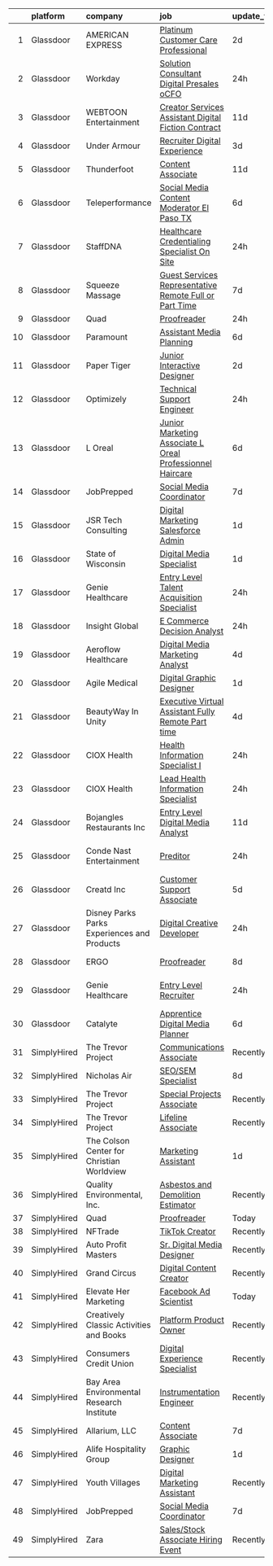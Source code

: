

|    | platform    | company                                      | job                                                                                                                                                                                                                                                                                                                                                                                                                                                                                                                                                                                                                                                                                                                                                                                                                                                                                                                                                                                                                                                                                                                  | update_time   | location             |
|---:|:------------|:---------------------------------------------|:---------------------------------------------------------------------------------------------------------------------------------------------------------------------------------------------------------------------------------------------------------------------------------------------------------------------------------------------------------------------------------------------------------------------------------------------------------------------------------------------------------------------------------------------------------------------------------------------------------------------------------------------------------------------------------------------------------------------------------------------------------------------------------------------------------------------------------------------------------------------------------------------------------------------------------------------------------------------------------------------------------------------------------------------------------------------------------------------------------------------|:--------------|:---------------------|
|  1 | Glassdoor   | AMERICAN EXPRESS                             | [Platinum Customer Care Professional](https://www.glassdoor.com/partner/jobListing.htm?pos=102&ao=1110586&s=58&guid=000001818a2f441185f4ea6fbab38c38&src=GD_JOB_AD&t=SR&vt=w&cs=1_1c6d4f15&cb=1655880763061&jobListingId=1007950481200&cpc=6FC5BA77C9A4CD78&jrtk=3-0-1g652uh382bg9001-1g652uh3lmbi8800-7fc9aadddcd40c73--6NYlbfkN0A5nblP0AAnhgopED8_ojjQZxlXcLntPBcvKwP4k1GUfLPORtmzN_ZAa2GorthJNwEkA1AHyt4Wml2BAyJxi5o135QKUP-PC2dM-tKsq2Lh4xa9GbqCJpQAfMzlR5W4EI9beZt8bYZy2gJ0WjWMYek7Wy84g9ganagjvBgxJ1c9OHcVQuRQqyBnBA01yPAKIJqgvf5NNV9rmiS3z6rYUFW1z_SQ0RaDHCK8pHuVLWgFFQM7D6oYB9c5T_4iMpGrQ5FSikC7kzKHpF_HUeuaIWQ2d0r4erWwhQepqbrVMgJd4tHkbT1fyTzdUXsJPm3MtE5-J3QfwXeSqCVI0Wi9XRJq6sPJltPAafwElVOo4CSqB9kNdefoaudwFEsccRM3T2H_5pW55tx_k-xsOsoxZBWKoZ6kMptSv03vpsGuX77OuYDvbeD-b7Oo)                                                                                                                                                                                                                                                                                                                            | 2d            | Sunrise, FL          |
|  2 | Glassdoor   | Workday                                      | [Solution Consultant   Digital Presales   oCFO](https://www.glassdoor.com/partner/jobListing.htm?pos=122&ao=1136043&s=58&guid=000001818a2f441185f4ea6fbab38c38&src=GD_JOB_AD&t=SR&vt=w&cs=1_cbcd7651&cb=1655880763064&jobListingId=1007954125865&jrtk=3-0-1g652uh382bg9001-1g652uh3lmbi8800-d41d9ac581607b05-)                                                                                                                                                                                                                                                                                                                                                                                                                                                                                                                                                                                                                                                                                                                                                                                                       | 24h           | Remote               |
|  3 | Glassdoor   | WEBTOON Entertainment                        | [Creator Services Assistant  Digital Fiction  Contract ](https://www.glassdoor.com/partner/jobListing.htm?pos=126&ao=1136043&s=58&guid=000001818a2f441185f4ea6fbab38c38&src=GD_JOB_AD&t=SR&vt=w&cs=1_a478cd27&cb=1655880763064&jobListingId=1007932733155&jrtk=3-0-1g652uh382bg9001-1g652uh3lmbi8800-e016c602351e4357-)                                                                                                                                                                                                                                                                                                                                                                                                                                                                                                                                                                                                                                                                                                                                                                                              | 11d           | Los Angeles, CA      |
|  4 | Glassdoor   | Under Armour                                 | [Recruiter   Digital Experience](https://www.glassdoor.com/partner/jobListing.htm?pos=120&ao=1136043&s=58&guid=000001818a2f441185f4ea6fbab38c38&src=GD_JOB_AD&t=SR&vt=w&cs=1_152b02d1&cb=1655880763064&jobListingId=1007948826436&jrtk=3-0-1g652uh382bg9001-1g652uh3lmbi8800-5d17e8e5b9b9762a-)                                                                                                                                                                                                                                                                                                                                                                                                                                                                                                                                                                                                                                                                                                                                                                                                                      | 3d            | Remote               |
|  5 | Glassdoor   | Thunderfoot                                  | [Content Associate](https://www.glassdoor.com/partner/jobListing.htm?pos=112&ao=1110586&s=58&guid=000001818a2f441185f4ea6fbab38c38&src=GD_JOB_AD&t=SR&vt=w&cs=1_fd25110e&cb=1655880763062&jobListingId=1007931841418&cpc=6FC5BA77C9A4CD78&jrtk=3-0-1g652uh382bg9001-1g652uh3lmbi8800-62f42ef99e2d38b9--6NYlbfkN0DADIrViP-jcLMruqjCgkvMksueoTQ5-MUjT6nkJ8WHHdfoPgZB6Geja9A4u2Yji6lcFMqFLd8fExCsSiUyIRb47MsFWqj5NDnXeLDlux2ExDbBztpkOtE771d-PUwHTXJtTg7gkEnKJDfWUSMCYFV6oWrbUYPOWiIu-O-6xKaqZY8HGOxVkujxwiPlWUjjADVFfIZFOOqsbfhujbhHGjjPrY2VJINpGhnnOPjgm0dKqXlwDKhcyg9ohg4eiA6Lves20ySqcDvb78VMBDpbNXm2rdEyEcGx4_zTwi0ijG8xggV1QGUmPuensYpR3K67jEnizqSjf1SeZ4kjYb2-yivsG2BpFDfXGUWvnWAB_1f8PVT5LLUz7xwsodlonPU2v9ujZ2guaGCV7V2I2lclqOGGPIYhuxpdmE2urXnHo6s1IWDrPHiwrw9sa6EbVCwigBsxxOvbHxunEu613oedXAP0sJJciDgeBNpjTcOawIvj5t7MFpd8L7B8Cbxvx6Hg3YpO9TxgnyC05H3w06PFhoNs)                                                                                                                                                                                                                                              | 11d           | Remote               |
|  6 | Glassdoor   | Teleperformance                              | [Social Media Content Moderator  El Paso  TX](https://www.glassdoor.com/partner/jobListing.htm?pos=104&ao=1110586&s=58&guid=000001818a2f441185f4ea6fbab38c38&src=GD_JOB_AD&t=SR&vt=w&cs=1_78395bf4&cb=1655880763061&jobListingId=1007942975914&cpc=F41FEAB56D215062&jrtk=3-0-1g652uh382bg9001-1g652uh3lmbi8800-5be294ab44e63405--6NYlbfkN0B6WvEhlXVvoeINVu-ouHjaAZXC5eOJkXMvb3uV-8LI_9I1LjpwRjTqvN-0qqrhF4oEXeyFW_pckToA84_-nqYZobFdgJasscmzIEzH40fzuweFsSTM5XI5DVnBPrAoiyGRIVKe-txGTbIJbPhxp2Y2SZE8gUSSqHyHedcpp_OcLikvRQQbQwfBpEzCaOMWe5uPnX0yx4L5GC9SHGYTwq5TfFrzX5iZ6IFk_Pc6hyc7lbmxD4uMLhw9VqGmbaFzgDiClkTKI3iWCTIqnfsleE7-5aq12rxdw6cqhVtB8HRhhlGHUYnN7MkHqlmr8YsMSU4TQ62kED_xLgXoAGtnaTjAnzwcZyvZSXnU4A8izdrxwqoa5WNjm-y0lEgGMl8F-Zvxcimj_eLZw3AShTtuI_8nDqE8aXwr-iHiOB3wY1gduj1R9l5wc_VdRb0-fGhcbPGwsZULcDmnwBmuJnxLFYCFfqmZ-_30HV9r5BkAliUNXgMlHJZfujYchND1elqnx84T02hP9MB1ogkktdfzQqCBBOlPCBR8iCCFJFBD3siOCA%3D%3D)                                                                                                                                                                                        | 6d            | El Paso, TX          |
|  7 | Glassdoor   | StaffDNA                                     | [Healthcare Credentialing Specialist   On Site](https://www.glassdoor.com/partner/jobListing.htm?pos=106&ao=1110586&s=58&guid=000001818a2f441185f4ea6fbab38c38&src=GD_JOB_AD&t=SR&vt=w&ea=1&cs=1_3c511a64&cb=1655880763062&jobListingId=1007954892229&cpc=76BDADE3D6D9A820&jrtk=3-0-1g652uh382bg9001-1g652uh3lmbi8800-bb3cc91a951aa0d6--6NYlbfkN0ByIj7U73kH5av5SjRxGbUsuyxFWbUvAkPJkOBCyEPOnbYD_9x1zQi8QgtcWaO9yz4hPjRJT4Kb6l5uubveA5AIO-AwjaEcWBhGVxZi_Z_2DiSZUVSg25ew1vur7bAE8aiaFQxg6NQ9LKFlIj5umizfZp_ovvbea80K9MEuk5Q4cxxkruIFlCeyLrdmj9G4Yns7UEJNTwgJYQ9U9QUClSeLB1cJo3-K56J0P5XgCntccu_aeqGiIJ_E2yNklFl9uEg03F2PHqG_rN4o96PAEO96ZR3TV9TmnQbqgRs4a7k343e0SIkp8gBuZ3kKliBChJMydBg9sdPABq_F_ollBPal2Oze_HO_eBzgng8SPROngSGq-dXfiBDH1j9n0PR2DCdI_w0MyvYRUq-aZM5vNXkdQ3mX9czp-QllQDFLtirJUmipRx1qBeAE8jBvcmPN4x0Ym2NmwCuKqq-Nw8jURL0x2mJPaF9IFgk4bdjv2pbzDHZid_RReG9MQVjVS-r5zdpnelLwd2UgyQ%3D%3D)                                                                                                                                                                                                                 | 24h           | Plano, TX            |
|  8 | Glassdoor   | Squeeze Massage                              | [Guest Services Representative  Remote   Full or Part Time ](https://www.glassdoor.com/partner/jobListing.htm?pos=118&ao=1136043&s=58&guid=000001818a2f441185f4ea6fbab38c38&src=GD_JOB_AD&t=SR&vt=w&cs=1_5eea2789&cb=1655880763063&jobListingId=1007939388436&jrtk=3-0-1g652uh382bg9001-1g652uh3lmbi8800-877bdd822ff4c174-)                                                                                                                                                                                                                                                                                                                                                                                                                                                                                                                                                                                                                                                                                                                                                                                          | 7d            | Los Angeles, CA      |
|  9 | Glassdoor   | Quad                                         | [Proofreader](https://www.glassdoor.com/partner/jobListing.htm?pos=117&ao=1136043&s=58&guid=000001818a2f441185f4ea6fbab38c38&src=GD_JOB_AD&t=SR&vt=w&cs=1_b8a499e5&cb=1655880763063&jobListingId=1007953949398&jrtk=3-0-1g652uh382bg9001-1g652uh3lmbi8800-d17bb936d225b55a-)                                                                                                                                                                                                                                                                                                                                                                                                                                                                                                                                                                                                                                                                                                                                                                                                                                         | 24h           | Remote               |
| 10 | Glassdoor   | Paramount                                    | [Assistant  Media Planning](https://www.glassdoor.com/partner/jobListing.htm?pos=129&ao=1136043&s=58&guid=000001818a2f441185f4ea6fbab38c38&src=GD_JOB_AD&t=SR&vt=w&cs=1_65d36b61&cb=1655880763064&jobListingId=1007942838011&jrtk=3-0-1g652uh382bg9001-1g652uh3lmbi8800-e033099bf3f196c2-)                                                                                                                                                                                                                                                                                                                                                                                                                                                                                                                                                                                                                                                                                                                                                                                                                           | 6d            | New York, NY         |
| 11 | Glassdoor   | Paper Tiger                                  | [Junior Interactive Designer](https://www.glassdoor.com/partner/jobListing.htm?pos=125&ao=1136043&s=58&guid=000001818a2f441185f4ea6fbab38c38&src=GD_JOB_AD&t=SR&vt=w&ea=1&cs=1_420fb21c&cb=1655880763064&jobListingId=1007950770139&jrtk=3-0-1g652uh382bg9001-1g652uh3lmbi8800-2bf26a82ae93c82d-)                                                                                                                                                                                                                                                                                                                                                                                                                                                                                                                                                                                                                                                                                                                                                                                                                    | 2d            | Remote               |
| 12 | Glassdoor   | Optimizely                                   | [Technical Support Engineer](https://www.glassdoor.com/partner/jobListing.htm?pos=119&ao=1136043&s=58&guid=000001818a2f441185f4ea6fbab38c38&src=GD_JOB_AD&t=SR&vt=w&cs=1_b9d65dfd&cb=1655880763063&jobListingId=1007954069968&jrtk=3-0-1g652uh382bg9001-1g652uh3lmbi8800-6555fc1f82f26de3-)                                                                                                                                                                                                                                                                                                                                                                                                                                                                                                                                                                                                                                                                                                                                                                                                                          | 24h           | Nashua, NH           |
| 13 | Glassdoor   | L Oreal                                      | [Junior Marketing Associate   L Oreal Professionnel Haircare](https://www.glassdoor.com/partner/jobListing.htm?pos=110&ao=1110586&s=58&guid=000001818a2f441185f4ea6fbab38c38&src=GD_JOB_AD&t=SR&vt=w&cs=1_7a8eb614&cb=1655880763062&jobListingId=1007942124138&cpc=F41FEAB56D215062&jrtk=3-0-1g652uh382bg9001-1g652uh3lmbi8800-6119c444ac5b2491--6NYlbfkN0B--xwTx5z5GtX4kwB4PKln9ei78TGhUZ0jXbBonS0qzEhzYeEaBt0GkTPTcdrr5MkjG36XDUU0JQl_tnjvTxDz1y4cm9DAkgFfb175wvAZSyRFF-dkG-8JFFlvzDg1pW_7JlyKWOy8fP2u_TRz8BsVyVlHw7QlVg8p1NLGCYi8okv8T4LplXypgI4TSnjtpNZTh6L_lL_e4diQ5emqnvf_Vamju9NCrA3Ru5Z_SfseQzqz43a07eGCzRmbzyxUCVkgKH5m5ZC_mKqXUQS8DUY5Rc3EyNG5gtcaBxOUgMijeHuVi2Xi5Iuoll78V-fy5cMk_UUxHU8hUuKQD1EEpZ_yFRC6Thnw_EiIB-rek3oIvHhdbEiCWN5w9aM_e911Dc-JSHvP7K_Z8oBZt-YpnwrBG-jzM8zM415bMTlTw5PxhMPQ1Al7PmE0KtMJnESLtEaICsFJ66839_ozhTCnpPZYK9A-px3IkOnzPVEi-RVRVrq08JkajpY4tqf6qQzsA4kdm64z5P3DcufAhQTux8nK3N6poRAoWn1x3NUxMvUxFe8TMEv8VoNktvmNfPEkv_W3BE3kiw90Bw%3D%3D)                                                                                                                                        | 6d            | New York, NY         |
| 14 | Glassdoor   | JobPrepped                                   | [Social Media Coordinator](https://www.glassdoor.com/partner/jobListing.htm?pos=130&ao=1136043&s=58&guid=000001818a2f441185f4ea6fbab38c38&src=GD_JOB_AD&t=SR&vt=w&ea=1&cs=1_629379e7&cb=1655880763064&jobListingId=1007939314979&jrtk=3-0-1g652uh382bg9001-1g652uh3lmbi8800-1022a82ece02c0cc-)                                                                                                                                                                                                                                                                                                                                                                                                                                                                                                                                                                                                                                                                                                                                                                                                                       | 7d            | Remote               |
| 15 | Glassdoor   | JSR Tech Consulting                          | [Digital Marketing   Salesforce Admin](https://www.glassdoor.com/partner/jobListing.htm?pos=124&ao=1136043&s=58&guid=000001818a2f441185f4ea6fbab38c38&src=GD_JOB_AD&t=SR&vt=w&cs=1_9a5806d7&cb=1655880763064&jobListingId=1007952282816&jrtk=3-0-1g652uh382bg9001-1g652uh3lmbi8800-eb4298e1b15d8ddc-)                                                                                                                                                                                                                                                                                                                                                                                                                                                                                                                                                                                                                                                                                                                                                                                                                | 1d            | New York, NY         |
| 16 | Glassdoor   | State of Wisconsin                           | [Digital Media Specialist](https://www.glassdoor.com/partner/jobListing.htm?pos=128&ao=1136043&s=58&guid=000001818a2f441185f4ea6fbab38c38&src=GD_JOB_AD&t=SR&vt=w&cs=1_95573a37&cb=1655880763064&jobListingId=1007950987449&jrtk=3-0-1g652uh382bg9001-1g652uh3lmbi8800-a342331f853cbb77-)                                                                                                                                                                                                                                                                                                                                                                                                                                                                                                                                                                                                                                                                                                                                                                                                                            | 1d            | Madison, WI          |
| 17 | Glassdoor   | Genie Healthcare                             | [Entry Level Talent Acquisition Specialist](https://www.glassdoor.com/partner/jobListing.htm?pos=115&ao=1110586&s=58&guid=000001818a2f441185f4ea6fbab38c38&src=GD_JOB_AD&t=SR&vt=w&ea=1&cs=1_6b1aef5e&cb=1655880763063&jobListingId=1007953995540&cpc=8795CF9063CD573D&jrtk=3-0-1g652uh382bg9001-1g652uh3lmbi8800-f56e06abdc22ee5f--6NYlbfkN0BUFtU9HJMfx98p3MmG8k4vxOCCgHSl4Kav4yjC2sUQGK7C7g-5jrtTic5XqimW3D5Nzci_8Dj6IGFUB_BG_8_wr_8xgmFdw_ia7_oIZuDBHDGndTOyopfZnnUUbDqqL-urbHB1tmqs27HxglB1dXnNfYvahhOot1B-tNfphuPNcliA2VkgptC7zMZNXEa1O-4afnC0Y0uorh1VZ9pPGulvVYsx-39win8xM5JxVghna_pCV4Zz_CvKF70fdcZ5Qjq9vD99zzNw1XHXUczA3huK0i570FR7A9ea_6H2nDUqTRQceG_a2koVoi7vo2-iYVw6X-Q-w9QC98tIMVxXYG0bgWI97Y7lUgfLomBfSLjMghlcUsvcPP_5DSswCQjYj1Cag3kxUc5V68d1lUI_XR4hLu9tDl_aX3hSQkuSOitHJ5o7cAC6V_A4tRW1mTcYU4yef2AhBVPNoNoCisZ-ABF_qJHJzUBiN0fe4HOHQqyymVh5qRqU28GGcJnbzFSOBAevsnILOIKKYA%3D%3D)                                                                                                                                                                                                                     | 24h           | East Windsor, NJ     |
| 18 | Glassdoor   | Insight Global                               | [E Commerce Decision Analyst](https://www.glassdoor.com/partner/jobListing.htm?pos=114&ao=1110586&s=58&guid=000001818a2f441185f4ea6fbab38c38&src=GD_JOB_AD&t=SR&vt=w&ea=1&cs=1_e3d8c55c&cb=1655880763063&jobListingId=1007954357887&cpc=B076152010A3B66C&jrtk=3-0-1g652uh382bg9001-1g652uh3lmbi8800-7bea4f267ad947ab--6NYlbfkN0BKkHZu3wF05EeDimN_p6sYpKCMArvwa95YdH7UpkaBCuXZAtggzO9lGKJZ-EjBDGHq8WEPEi2jYSN7dDOU7miU3j08AVSHYpKCNZVqgX6KtaD8gnNiKB9DfaKz8Ye0oB6HBM3fWUIrlXbtJ7CNeuXFXMO-HE_-9Uv6Cz_riT9QOJRRRL823_FpESqAoLTtPW2HwxaqxIIJiV3jP8Xa-uxgqXlHcxm6PiuI27f8TQTxb9hwpxUEjYuLt2oUBM0pux2Mo90M5C9xbJzveugHWrkeGw317eFwPusQML6aOnig-PmkhlBOhbKwR-0HNd9ZZXUHbWp5f4eOgkLfCzik68wsR9_HArj8kuFIaZferaD9DRccsJ96S7bK1mAFJDtiq7iVlbRbvauY8pDaS1Y6ufngSdzSjZI6t96U35OHOvNfT9977Lza-i2RwMeBGkTvlIqXttyFtoTBjavWKeqopkFkGF_SOC5B_xJtsgCM9ckPonQtYpn8SO9hwprTnFm1tOj6KU1T4vq-hg%3D%3D)                                                                                                                                                                                                                                   | 24h           | Remote               |
| 19 | Glassdoor   | Aeroflow Healthcare                          | [Digital Media   Marketing Analyst](https://www.glassdoor.com/partner/jobListing.htm?pos=109&ao=1110586&s=58&guid=000001818a2f441185f4ea6fbab38c38&src=GD_JOB_AD&t=SR&vt=w&ea=1&cs=1_9d1a390f&cb=1655880763062&jobListingId=1007947479489&cpc=A65DF3A704A48F9B&jrtk=3-0-1g652uh382bg9001-1g652uh3lmbi8800-cd5b2c6eeae9ea0a--6NYlbfkN0BZhyM__g-MJpR_k2NRwi4kLvT2eM2Ld3-Ltk3-h7qf5HdkFETVgTrf6iXdapZSB_57ywQLPWU8A2WsodUP_38kxUaDSGr8rEPocmaGTeAiN5sKdhOWRaiUwS9HrSvt_v0iu1LKENzMcFd3kwV03DCYWLlJrTj8qtpDGeSJNhv8Rj2gwRUWqLKhu764mc0SirqXfsOPvOV-0634oJjifRMLn1Wq_PmIVBKXtzaXrijZ7K5UlW_xgaOAfEdwrX6tIGaDDvbBenEk_yMGrOxfvvHjYvioOEdZ2nkqEye8Mjh1Lw5lHlsO8Z_7PnKEkw0xagG43UXvwaYVgl68TsZAtkBRjY2ZJ-HO9OOyquSYUoQDVjLE8yjJ1-CEDhlcH6kJEyOYw1DIOESO8bzAp9cGAdnO676atQ_JEjfpLthjiF4TKrgkjtoGRKPqUkupA37u5C-6kKKoD7Ubm8_Q37z78CLb500xmhXf941nI6f9PMq1DdBnNX9gIKNTcGk9I9h6-G-pSoWRMvbQ4d6jK3hs9Jyq07vwF6TJi3k%3D)                                                                                                                                                                                                           | 4d            | Remote               |
| 20 | Glassdoor   | Agile Medical                                | [Digital Graphic Designer](https://www.glassdoor.com/partner/jobListing.htm?pos=107&ao=1110586&s=58&guid=000001818a2f441185f4ea6fbab38c38&src=GD_JOB_AD&t=SR&vt=w&ea=1&cs=1_d126a69b&cb=1655880763062&jobListingId=1007951376445&cpc=3DB599BF2F4828F0&jrtk=3-0-1g652uh382bg9001-1g652uh3lmbi8800-936af22f85e3615f--6NYlbfkN0C_L7MI14tMapRP4wUN_CO2k7vXiDB4aB0P3rUk8_0aSZxmlOBXzGy4dzcMW7kEgwt53bgLOGAoipC-E37MDV3LqnEoh21iVdhdZWIiNAPQ718hj29gaFk6XzvnCwtnQqCqCKxwQ_ww6Phde15rV6dDqZBsPqZ3LDffl4gRNQdE0vCnP5Y7rtun96c4XyXZFt7FAlcoG_qZQPmc9aICR4IBhwmrgLYx8yyGBFN532J8G51xDS9jrzpvgDf0Le58_mkHni-R3_7i5TYrG9oMnZjOCP33vDmPW0kWR-NlEg4RjEph0UWGzo2WesMBLvuEB2GO28kPKhbevyIQ-VDP_2AGPsGdupb3mQyHJcZ_y2Oc0WzTol2zIGkJA6OMmkJkSfgVQ1o-EKXOs7LQzMU0aLsD5qN_DJj9EUpkU5Bm4rRjd31RwFPBR2V8Nw4m8XBv8E-FgO1xC2rbFOPSsODMUg59cWZZAF1YLRbOXHRLLGPlWIv8pVvl79XrGreDwjerl-A%3D)                                                                                                                                                                                                                                                    | 1d            | Remote               |
| 21 | Glassdoor   | BeautyWay In Unity                           | [Executive Virtual Assistant   Fully Remote  Part time](https://www.glassdoor.com/partner/jobListing.htm?pos=101&ao=1110586&s=58&guid=000001818a2f441185f4ea6fbab38c38&src=GD_JOB_AD&t=SR&vt=w&ea=1&cs=1_e243d7cb&cb=1655880763061&jobListingId=1007947681460&cpc=8795CF9063CD573D&jrtk=3-0-1g652uh382bg9001-1g652uh3lmbi8800-3237bdfc1c9014c1--6NYlbfkN0BSFMCn7eeYRzS2N3iwmmjpTrky-tMhmfn8thTthZAoedkv2RAoroQ4WWbLh-iyae76aeWarOD_3KvMGvCO5KouvuSLsW2fB32YkmDL_-c426KwWUuQdpWb-DVTyApynZYO3AsF-DWYBIkZUBMR8iil7CfXwuSRnr5bpqndzpkw9BKELOmdivHIjJSSdxqG_6CWJ2-ZOMxinsCtOqRtakyHP4VFT3sKQVFBt9cuC2ML3GkrQH-ZqF7AEtmwgpWm6LVuL_sJ2haHFmGOBfNNy9_WBZeul6twd0sbpApzC_ot8x8ybBEVyyMeZ5GZzXLa62GeAAOOCZ_8o7QD02YLsW1Qd0pIMDZdJcsSexS6JuxEOcyZdB0FHshmAtJot4ZsjTziGHt4s_qX5tWATrVc0Cq2ZAKVDR0XSgMA5bbtcbgfZAmFd_R9_w7C7c8YIu1EIIQWr-DGb44T1BqxLjNt2c9D9VfIxa7RCOFFSmT8_8GlkIDDpKw6mX0jJfRWFluiLyg%3D)                                                                                                                                                                                                                       | 4d            | Remote               |
| 22 | Glassdoor   | CIOX Health                                  | [Health Information Specialist I](https://www.glassdoor.com/partner/jobListing.htm?pos=103&ao=1110586&s=58&guid=000001818a2f441185f4ea6fbab38c38&src=GD_JOB_AD&t=SR&vt=w&cs=1_296936fd&cb=1655880763061&jobListingId=1007953787245&cpc=F41FEAB56D215062&jrtk=3-0-1g652uh382bg9001-1g652uh3lmbi8800-09f24dbc0fb760a8--6NYlbfkN0DmVkbSMMk0SKBlrQ160sntKeTFoLu9cDfRQznIgsntp_qWLZxp7XF70qvPNt07L4vARi2Ho6e4XHF34sCObX7N9uO9AnS267MLC99pyn8rULkdC8jFt1FBenwbwMadM3C0kP_ny0ikRoaf5Tq8IOMhG4KmTj-26pBwiNmTjmqMQzqMVLeRMNupjKZzsf22Ma40CvzGshSWURKFYV9uAJ1nUEeA2i790ZR3AVzsifq0Pc_TdqU8PQncXQUDCrCjwetx9S4ZJls5Bha2FIZKlgYE8TklpZ3Mtf8Wu5Q4tbKus8gTwhiK7kjls2pK1bb95DOy39PXsu8PwoYP61CTjO-QG_rSA2jnorbhHaSVKQA_n_dCKZ9wvZbioT0PFxbljMmoAEOp8qXJK-SumtFJzSD-xUCkXngOCGy6NqzoUkcZfJGNceP2kyUsLXAlvP1AW94eXzW3WlJP_j4zn64aqfkQgi2IVQJa2ihQSbDg6zSCqJOWDzNCp1mB-D8wzkNmVSVEHyKXME7N86AtOXEjuqMsz_8uG5ErMeJ9v-3AC15J6SwHdRvfISrVd92KOb_86cDfYW0nw8PIFFLrHB5PPrQnuc1ZpVQhJ2vu3-CQViBMKG7HipJ6822evtYsdF-QnG_QmQmQw6_AxhMm8qTam58Z08nI-CYEnsKWzXLN7y0SNt91Erbq46L7z7Jk3roLNfTna0RajIhN52Vb6hSp_FdyKEkYZ3UKQcVP2GtU2vVQ0w%3D%3D)    | 24h           | Remote               |
| 23 | Glassdoor   | CIOX Health                                  | [Lead Health Information Specialist](https://www.glassdoor.com/partner/jobListing.htm?pos=108&ao=1110586&s=58&guid=000001818a2f441185f4ea6fbab38c38&src=GD_JOB_AD&t=SR&vt=w&cs=1_dc537457&cb=1655880763062&jobListingId=1007955536835&cpc=F41FEAB56D215062&jrtk=3-0-1g652uh382bg9001-1g652uh3lmbi8800-761fc3c7ec01ded5--6NYlbfkN0DmVkbSMMk0SKBlrQ160sntKeTFoLu9cDfRQznIgsntp_qWLZxp7XF70qvPNt07L4tCfcOC5YN1mF38HTA27Fv_DRWz5bSXpXBt4uU6Op8cVN_KI4oGRT9SmgzpIkJ-Qp9yxdB-a0XF4Nu-tksHG6LK362pT4KCGzSkIYTEb7DUP4xm8Q2PUPvx3oYHqc4iQ-Ct6lnmdfoezZ1QWz6MC6Zb-dpPwoLtJM1zgUmAYhtxAVpBSuw7of5iCrqaWACJwIp_TbL4L7TFrJYjgnh7Mrdphc6LmPJj8KXQ2xCtNHERSI2QLnss06p3MoANVtB4CyHFHSdXd8Q5Ssk8H5_4n8zTWU0qyaPQJNQoJWnvY-ELQgyGNPFoI42nYXSv9Dnkrk_3UDdDXiz-3HLNJkiJCVTk3VhdMkpYgi_CyWNEosZkD2-PWu7uQQTSZkKLImreu6N21vM9qKgnDqwPkplUkLXpz6wODKTDZgZ826UB-PzLJRdMr0DtYWGClOu56h6J9Buo4cgD6BSGvsCf-rBNNY2yoUnqsXCUpiFfwQUwuDaQqY58Er2lMr5pE55QUev8LcQcUF2xy_7EehYBsu_S7zhswmjusI_jQozbo7kX7ZHQDLPpAYlzT_T3O806vpWdknrADrEqO0dt6GmD7Mrwo7MiF1sKlUev7zOldTaqDYdzXVb8PHsV-uaJko88Ubv-yn2SkkpztfnZYDjpja1OF15sdEa0Te6vmGpj9JysbNSA3g%3D%3D) | 24h           | Remote               |
| 24 | Glassdoor   | Bojangles  Restaurants  Inc                  | [Entry Level   Digital Media Analyst](https://www.glassdoor.com/partner/jobListing.htm?pos=111&ao=1110586&s=58&guid=000001818a2f441185f4ea6fbab38c38&src=GD_JOB_AD&t=SR&vt=w&ea=1&cs=1_3c4a9238&cb=1655880763063&jobListingId=1007931621507&cpc=AC285F3A3ECA6BB0&jrtk=3-0-1g652uh382bg9001-1g652uh3lmbi8800-72cd6b330e585f0b--6NYlbfkN0CYfPxwlCpdhUQAErO31IkOHoA7HoC2rFkDnF41D4b9ZC75vlebz7wNok6QwunKyuF1FFRzkg61m-tOZkt5i9P9eyGh41zjuam6EQrkLfRiSNh7x41AQAJRXNxDWpoXcr3QpPOazCwCg8-WS_F-v4PJSpAzKiEQxUaZ85AWMdloefqYmPvi-dpIdzn-qD4CtNm8ZTeBnfpfFqdvQ7IsJa0dLNv3wcChAyrR65VXf7OoiL8yETMXxYjKvfKYeF4qVO1GOcafMNMEFbEaUp3tlVLGBN1YZrCjV2lhR4ueizXXzaXKudvkgk2bIIHcwdtsYp2N3DO5y2i2S0vDgpTnb9BfoZNpX96PYmG4yttTRl1L1QwYv77JAmjIem9WoNoRnuqVr8SoZ-6gGZ8PHimBoudsxO_Rd2gwyxp1n5_YLwZyQtVIh2N6W3qUysO0G7a54LkoWUUr_lEg6rtd_d1gliOfVW_ymKIMUmPikku2yXHMnqmsTCk_y5R6nXGDkNGjBgr0WZasjeem4Jr0Mk9QpGtFKxyzA5AQim4%3D)                                                                                                                                                                                                         | 11d           | Charlotte, NC        |
| 25 | Glassdoor   | Conde Nast Entertainment                     | [Preditor](https://www.glassdoor.com/partner/jobListing.htm?pos=127&ao=1136043&s=58&guid=000001818a2f441185f4ea6fbab38c38&src=GD_JOB_AD&t=SR&vt=w&ea=1&cs=1_1c738ec8&cb=1655880763064&jobListingId=1007954089483&jrtk=3-0-1g652uh382bg9001-1g652uh3lmbi8800-f18214c19e2da836-)                                                                                                                                                                                                                                                                                                                                                                                                                                                                                                                                                                                                                                                                                                                                                                                                                                       | 24h           | Los Angeles, CA      |
| 26 | Glassdoor   | Creatd  Inc                                  | [Customer Support Associate](https://www.glassdoor.com/partner/jobListing.htm?pos=123&ao=1136043&s=58&guid=000001818a2f441185f4ea6fbab38c38&src=GD_JOB_AD&t=SR&vt=w&cs=1_853d45c6&cb=1655880763064&jobListingId=1007945534448&jrtk=3-0-1g652uh382bg9001-1g652uh3lmbi8800-4159e058a5bb2743-)                                                                                                                                                                                                                                                                                                                                                                                                                                                                                                                                                                                                                                                                                                                                                                                                                          | 5d            | Remote               |
| 27 | Glassdoor   | Disney Parks Parks  Experiences and Products | [Digital Creative Developer](https://www.glassdoor.com/partner/jobListing.htm?pos=113&ao=1110586&s=58&guid=000001818a2f441185f4ea6fbab38c38&src=GD_JOB_AD&t=SR&vt=w&cs=1_fb9f8adc&cb=1655880763063&jobListingId=1007954528614&cpc=451933188B21919D&jrtk=3-0-1g652uh382bg9001-1g652uh3lmbi8800-408592b22a130ac7--6NYlbfkN0DAFTyt7pbDCC2JPO79CSdi1dIb81yjczP5qsKcZIxgiRd1qisRd4re16D_VG3-wzVWT02QtJwWesW4sBkMw9mCC5JJCbCvPwKXrVo5m26Gqf8VOU8X04eSYslffNfmvx-WLTL_23m92uLz1K7lzTm5rn9mgWzRroFUzVmTrtP0KCAkUIRch64fps_xkgd3rBGjrnapi77eSB0uKfkzYJfQ2jCaLQRoz4rW8xZ0-3oNcHmbfOqltuG3NCPJlrhESjRCCSo5ANDqj10xJQ0afAfa1kVyO-uY_GfvvAS5gnxA6WT299snoBsSKH_5HDNrT9SEJVtqqBBEaMFCrkv_p0I2bZ4R3EiUWrqhkLS01ozgZXDmPYsvpTddb-d7cUoo5cxaMqRC52rdCHxlE9oI-KRkI_190YAMifVBBbX346fBZxuPGcHZafsVkTe12Phzi6tj8yOPNE_bLQ%3D%3D)                                                                                                                                                                                                                                                                                                         | 24h           | New York, NY         |
| 28 | Glassdoor   | ERGO                                         | [Proofreader](https://www.glassdoor.com/partner/jobListing.htm?pos=121&ao=1136043&s=58&guid=000001818a2f441185f4ea6fbab38c38&src=GD_JOB_AD&t=SR&vt=w&ea=1&cs=1_3f1a05f3&cb=1655880763064&jobListingId=1007936636213&jrtk=3-0-1g652uh382bg9001-1g652uh3lmbi8800-fd410cae15631455-)                                                                                                                                                                                                                                                                                                                                                                                                                                                                                                                                                                                                                                                                                                                                                                                                                                    | 8d            | New York, NY         |
| 29 | Glassdoor   | Genie Healthcare                             | [Entry Level Recruiter](https://www.glassdoor.com/partner/jobListing.htm?pos=116&ao=1110586&s=58&guid=000001818a2f441185f4ea6fbab38c38&src=GD_JOB_AD&t=SR&vt=w&ea=1&cs=1_1ca9018b&cb=1655880763064&jobListingId=1007954029294&cpc=2CAED5C921A5F994&jrtk=3-0-1g652uh382bg9001-1g652uh3lmbi8800-06242d0212b0fdf5--6NYlbfkN0BUFtU9HJMfx98p3MmG8k4vxOCCgHSl4Kav4yjC2sUQGK7C7g-5jrtTic5XqimW3D5bfD9CZk3Qt9maQPA2OAQQ8Tk_FNAcC0DTiw2owobAJFGKhqq-uEkH6-6NNx5DH8rWHXlCc7Nf7HIxHUFqj1cAuxy5yGigLE2RnKkg2QR4BwM3kgQyBxUx4IMfZxmZXHK29tlCW-WtPPGArlc6JPFbCouWnM5FRql1buWDlTN6O_V8RDB1NvNdxTqPjBSZa2c95Z2_Ik_WcXyYInbpTmh8hqsRvPZthGtQnrTgU8UURFuw26pAWXWcMEd4rNbDuy6RtVN3Yx20BsUzHsAzZyKSicGGpgzThte1E_muV3syqCbLjk-brwv3c_WDEQXEb0nqaYnlzO4DeoJTNG026GDho-_mmiswBdXBUr0uad-UUEl5q_cqWlIGusMVZq3LCfRVO21vfPTw7v_T03GJyLAn0zaoXoNOp779UADyApyo7L2q6VmrrzGD0Ifm3iE13sPaIeU0KtGQE0gH0MtakS_u)                                                                                                                                                                                                                                     | 24h           | East Windsor, NJ     |
| 30 | Glassdoor   | Catalyte                                     | [Apprentice Digital Media Planner](https://www.glassdoor.com/partner/jobListing.htm?pos=105&ao=1110586&s=58&guid=000001818a2f441185f4ea6fbab38c38&src=GD_JOB_AD&t=SR&vt=w&cs=1_a35a4bfe&cb=1655880763061&jobListingId=1007942992708&cpc=FAE5E775D180B2FB&jrtk=3-0-1g652uh382bg9001-1g652uh3lmbi8800-a0c69c9915db0e4e--6NYlbfkN0A6HPwldSVX6OGPWZzTw4TzYO7p1USA1TWZHvILz6bp-nTDclOuAL789I0VrapHonj8GLaws5lbg0Sxg9J7Kq2rsu1HetV8uE7kWs_IoZcX3wVzEv_De8mTVC4XPC8AnTUyLN9CBEmWQ-XkyCNmcWyfpeaTvZ8UGfEOqV0t-6ekGfPmRadGYZAe_c1MeY0b-kAPxWbLZx33SQD7eYryVbQjEWnE1WwTWY04lK_o9H-4raR5HdI-ZiTPUz5bPH1iSfsrh4V2Drdi2SKttxqxlWbE0tuGUDlSW-Bdc2CUBclHFx6-TJr73mrvZzlEQqEMIzQw5ZuFCfNiLuh6SCNTx5UOq9Io8YpoBjFbORwf0t3vKv7kTlBPSK5rxqf1Ixi-W_3IvynTX3pmdGmk99OCKBBDDU-jyYsKzG2ZyaqTLy5ULPxCVY2oGKNk9hoizA2m047tv0kjuQLdp5P0qtIdnUsZ)                                                                                                                                                                                                                                                                                               | 6d            | Newark, NJ           |
| 31 | SimplyHired | The Trevor Project                           | [Communications Associate](https://www.simplyhired.com/job/xF3Ou7t-WnGHIInjqbqF0GdqCsZWph9NM2YkJUEYNbHTNX8EjpOTww?q=digital+platform)                                                                                                                                                                                                                                                                                                                                                                                                                                                                                                                                                                                                                                                                                                                                                                                                                                                                                                                                                                                | Recently      | United States        |
| 32 | SimplyHired | Nicholas Air                                 | [SEO/SEM Specialist](https://www.simplyhired.com/job/G4BxosJDM-XqIQm7Rq-vZ_EoXO9k1BH6vlnbJTyXLjJvUtH5v8B81g?q=digital+platform)                                                                                                                                                                                                                                                                                                                                                                                                                                                                                                                                                                                                                                                                                                                                                                                                                                                                                                                                                                                      | 8d            | Oxford, MS           |
| 33 | SimplyHired | The Trevor Project                           | [Special Projects Associate](https://www.simplyhired.com/job/z1BHOYvhYwaE2JjlT76FZ-Za8x-7eUS2Alna5kUqdOr053thRMzpyw?q=digital+platform)                                                                                                                                                                                                                                                                                                                                                                                                                                                                                                                                                                                                                                                                                                                                                                                                                                                                                                                                                                              | Recently      | United States        |
| 34 | SimplyHired | The Trevor Project                           | [Lifeline Associate](https://www.simplyhired.com/job/Ak4icOMDvDZSA7CdUYJUQ6jgtpv_NAhrYl2Qp25OGwLKf0BJLaa9MQ?q=digital+platform)                                                                                                                                                                                                                                                                                                                                                                                                                                                                                                                                                                                                                                                                                                                                                                                                                                                                                                                                                                                      | Recently      | United States        |
| 35 | SimplyHired | The Colson Center for Christian Worldview    | [Marketing Assistant](https://www.simplyhired.com/job/-6NObxIMQd6qTXw4l3nAxeA-y0zPc4N1ObB4KR_eWpVUu1xhCsa-LQ?q=digital+platform)                                                                                                                                                                                                                                                                                                                                                                                                                                                                                                                                                                                                                                                                                                                                                                                                                                                                                                                                                                                     | 1d            | Remote               |
| 36 | SimplyHired | Quality Environmental, Inc.                  | [Asbestos and Demolition Estimator](https://www.simplyhired.com/job/Xp28goQL8bI4DdsTIc2Kjjc6i45Qe6WuKmh6A-Ilm_89lSswagrnUw?q=digital+platform)                                                                                                                                                                                                                                                                                                                                                                                                                                                                                                                                                                                                                                                                                                                                                                                                                                                                                                                                                                       | Recently      | Santa Fe Springs, CA |
| 37 | SimplyHired | Quad                                         | [Proofreader](https://www.simplyhired.com/job/avjxI4ZePaiFjkf41yBoekziUOTqxpau51jUNytk56ib9I0fYADqvw?q=digital+platform)                                                                                                                                                                                                                                                                                                                                                                                                                                                                                                                                                                                                                                                                                                                                                                                                                                                                                                                                                                                             | Today         | Remote               |
| 38 | SimplyHired | NFTrade                                      | [TikTok Creator](https://www.simplyhired.com/job/L8BmpPjjvIM3IS_iyG2UwnPSCVMOx7ROXyr7PtYuobmcUDhziUeUfQ?q=digital+platform)                                                                                                                                                                                                                                                                                                                                                                                                                                                                                                                                                                                                                                                                                                                                                                                                                                                                                                                                                                                          | Recently      | Remote               |
| 39 | SimplyHired | Auto Profit Masters                          | [Sr. Digital Media Designer](https://www.simplyhired.com/job/9UQfh1p558RdO_uM8_28SHexgv17MFg5hNd5cEXFB4KD3ECcbjCoGQ?q=digital+platform)                                                                                                                                                                                                                                                                                                                                                                                                                                                                                                                                                                                                                                                                                                                                                                                                                                                                                                                                                                              | Recently      | Littleton, CO        |
| 40 | SimplyHired | Grand Circus                                 | [Digital Content Creator](https://www.simplyhired.com/job/EkMUtxNwrFAljv8yh_og1Qit95mwnzLa27znpwgvpt6EyaxStnQYkw?q=digital+platform)                                                                                                                                                                                                                                                                                                                                                                                                                                                                                                                                                                                                                                                                                                                                                                                                                                                                                                                                                                                 | Recently      | Remote               |
| 41 | SimplyHired | Elevate Her Marketing                        | [Facebook Ad Scientist](https://www.simplyhired.com/job/mHhMiTQoJLIRXOx8Fg7VfVIxXIPFSvipebVg9vJVA48F9e4GGn4JnQ?q=digital+platform)                                                                                                                                                                                                                                                                                                                                                                                                                                                                                                                                                                                                                                                                                                                                                                                                                                                                                                                                                                                   | Today         | Remote               |
| 42 | SimplyHired | Creatively Classic Activities and Books      | [Platform Product Owner](https://www.simplyhired.com/job/xVSJOjtOhz46aSx6fbsO6H6VTH8_NZ_4KuAQDvjlEs3UZcFpWV7ORw?q=digital+platform)                                                                                                                                                                                                                                                                                                                                                                                                                                                                                                                                                                                                                                                                                                                                                                                                                                                                                                                                                                                  | Recently      | Atlanta, GA          |
| 43 | SimplyHired | Consumers Credit Union                       | [Digital Experience Specialist](https://www.simplyhired.com/job/I2wCGebuWuY6zYP2eGArR2bAaFtufeXuCkxaFNzlVdAzmWoXKo-WsQ?q=digital+platform)                                                                                                                                                                                                                                                                                                                                                                                                                                                                                                                                                                                                                                                                                                                                                                                                                                                                                                                                                                           | Recently      | Lake Forest, IL      |
| 44 | SimplyHired | Bay Area Environmental Research Institute    | [Instrumentation Engineer](https://www.simplyhired.com/job/I2ou5RoqBNUurZRw6aW_7u0V4hjQAYeB6CxgV125YM6h-wKE-at2VQ?q=digital+platform)                                                                                                                                                                                                                                                                                                                                                                                                                                                                                                                                                                                                                                                                                                                                                                                                                                                                                                                                                                                | Recently      | Mountain View, CA    |
| 45 | SimplyHired | Allarium, LLC                                | [Content Associate](https://www.simplyhired.com/job/BlldWzbtDpOxihIzyFTBA5_J6dakGvYsbfYdjiqh4vMcdgXaYrdZGQ?q=digital+platform)                                                                                                                                                                                                                                                                                                                                                                                                                                                                                                                                                                                                                                                                                                                                                                                                                                                                                                                                                                                       | 7d            | Remote               |
| 46 | SimplyHired | Alife Hospitality Group                      | [Graphic Designer](https://www.simplyhired.com/job/Or6tvF0-BREeMuUIFk27unovko4-9SwDP7MRUgLARINwwujWiOCW7A?q=digital+platform)                                                                                                                                                                                                                                                                                                                                                                                                                                                                                                                                                                                                                                                                                                                                                                                                                                                                                                                                                                                        | 1d            | Remote               |
| 47 | SimplyHired | Youth Villages                               | [Digital Marketing Assistant](https://www.simplyhired.com/job/4Lsw3x07NKhkMV3AQJc5MSdzdCpwj9rBJNhO859rVNR7XyVZhJ-imA?q=digital+platform)                                                                                                                                                                                                                                                                                                                                                                                                                                                                                                                                                                                                                                                                                                                                                                                                                                                                                                                                                                             | Recently      | Memphis, TN          |
| 48 | SimplyHired | JobPrepped                                   | [Social Media Coordinator](https://www.simplyhired.com/job/KJh1nyiRRetBFJxS-eqO0tMxKcyqzXOuy53lZ9Zz_JcX1Ya0_oHWoA?q=digital+platform)                                                                                                                                                                                                                                                                                                                                                                                                                                                                                                                                                                                                                                                                                                                                                                                                                                                                                                                                                                                | 7d            | Remote +5 locations  |
| 49 | SimplyHired | Zara                                         | [Sales/Stock Associate Hiring Event](https://www.simplyhired.com/job/XWsLd5BHVxypMOsXbKd2jT_oaQtXAwrk_a97eQYCYwp0olSYobUyOQ?q=digital+platform)                                                                                                                                                                                                                                                                                                                                                                                                                                                                                                                                                                                                                                                                                                                                                                                                                                                                                                                                                                      | Recently      | Skokie, IL           |